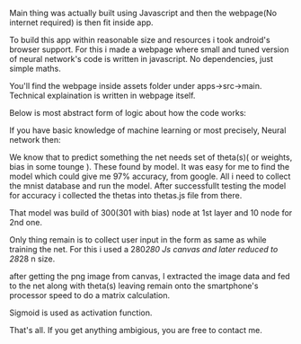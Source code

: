Main thing was actually built using Javascript and then the webpage(No internet required) is then fit inside app.

To build this app within reasonable size and resources i took android's browser support. For this i made a webpage where small and tuned version of neural network's code is written in javascript. No dependencies, just simple maths.

You'll find the webpage inside assets folder under apps->src->main.
Technical explaination is written in webpage itself.

Below is most abstract form of logic about how the code works:

If you have basic knowledge of machine learning or most precisely, Neural network then:

We know that to predict something the net needs set of theta(s)( or weights, bias in some tounge ). These found by model. It was easy for me to find
the model which could give me 97% accuracy, from google. All i need to collect the mnist database and run the model. After successfullt testing the model for accuracy i collected the thetas into thetas.js file from there. 

That model was build of 300(301 with bias) node at 1st layer and 10 node for 2nd one.

Only thing remain is to collect user input in the form as same as while training the net. For this i used a 280*280 Js canvas and later reduced to
 28*28 n size.

after getting the png image from canvas, I extracted the image data and fed to the net along with theta(s) leaving remain onto the smartphone's processor speed to do a matrix calculation.

Sigmoid is used as activation function.

That's all. 
If you get anything ambigious, you are free to contact me.
